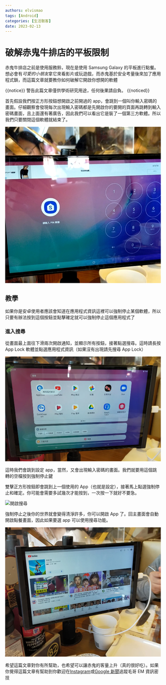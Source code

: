```yaml
---
authors: elvismao
tags: [Android]
categories: [生活駭客]
date: 2023-02-13
---
```


# 破解赤鬼牛排店的平板限制

赤鬼牛排店之前是使用服務鈴，現在是使用 Samsung Galaxy 的平板進行點餐。想必會有*可愛的小朋友*拿它來看影片或玩遊戲，而赤鬼基於安全考量後來加了應用程式鎖，而這篇文章就要教你如何破解它開啟你想開的軟體

{{notice}} 警告此篇文章僅供學術研究用途，任何後果請自負。 {{noticed}}

首先假設我們按正方形按鈕想開啟之前開過的 app，會跳到一個叫你輸入密碼的畫面。仔細觀察會發現每次出現輸入密碼都是先開啟你的要開的頁面再跳轉到輸入密碼畫面，且上面還有著廣告，因此我們可以看出它是裝了一個第三方軟體。所以我們只要關閉這個軟體就結束了。

![會被要求輸入密碼](akaonisteak-lock.jpg)

## 教學

如果你是安卓使用者應該會知道在應用程式資訊這裡可以強制停止某個軟體，所以只要有辦法按到這個按鈕並點擊確定就可以強制停止這個應用程式了

### 進入搜尋

從畫面最上面往下滑兩次開啟通知，並顯示所有按鈕，接著點選搜尋。這時請長按 App Lock 軟體並點選應用程式資訊（如果沒有出現請先搜尋 App Lock）

![開啟搜尋](akaonisteak-search.webp)

這時我們會跳到設定 app，當然，又會出現輸入密碼的畫面。我們就要用這個跳轉的空檔按到強制停止鍵

雙擊正方形按鈕即會跳到上一個使用的 App（也就是設定），接著馬上點選強制停止和確定。你可能會需要多試幾次才能按到，一次按一下就好不要急。

![開啟搜尋](akaonisteak-jump.gif)

強制停止之後你的世界就會變得清淨許多，你可以開啟 App 了。回主畫面會自動開啟點餐畫面，因此如果要選 app 可以使用搜尋功能。

![開啟 YouTube](akaonisteak-success.webp)

希望這篇文章對你有所幫助，也希望可以讓赤鬼的客量上升（真的很好吃）。如果你覺得這篇文章有幫助到你歡迎在[Instagram](https://instagram.com/em.tec.blog)或[Google 新聞](https://news.google.com/s/CBIwgtnWzKAB?sceid=TW:zh-Hant&sceid=TW:zh-Hant&r=11&oc=1)追蹤毛哥 EM 資訊密技
